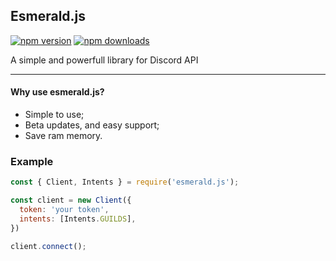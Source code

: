 ## Esmerald.js
<a href="https://www.npmjs.com/package/esmerald.js"><img src="https://img.shields.io/npm/v/esmerald.js.svg?maxAge=3600" alt="npm version"/></a>
<a href="https://www.npmjs.com/package/esmerald.js.js"><img src="https://img.shields.io/npm/dt/esmerald.js.js.svg?maxAge=3600" alt="npm downloads" /></a>

A simple and powerfull library for Discord API

<hr>

#### Why use esmerald.js?

- Simple to use;
- Beta updates, and easy support;
- Save ram memory.

### Example

```js
const { Client, Intents } = require('esmerald.js');

const client = new Client({
  token: 'your token',
  intents: [Intents.GUILDS],
})

client.connect();
```